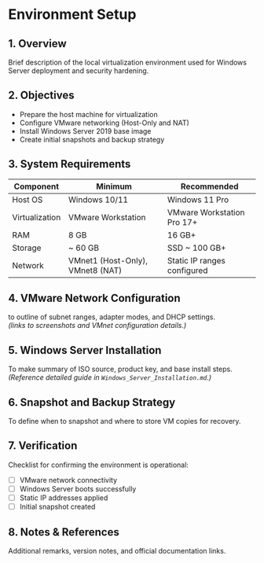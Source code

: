 # Environment Setup

## 1. Overview
Brief description of the local virtualization environment used for Windows Server deployment and security hardening.

## 2. Objectives
- Prepare the host machine for virtualization  
- Configure VMware networking (Host-Only and NAT)  
- Install Windows Server 2019 base image  
- Create initial snapshots and backup strategy  

## 3. System Requirements
| Component | Minimum | Recommended |
|------------|----------|--------------|
| Host OS | Windows 10/11 | Windows 11 Pro |
| Virtualization | VMware Workstation | VMware Workstation Pro 17+ |
| RAM | 8 GB | 16 GB+ |
| Storage | ~ 60 GB | SSD ~ 100 GB+ |
| Network | VMnet1 (Host-Only), VMnet8 (NAT) | Static IP ranges configured |

## 4. VMware Network Configuration
to outline of subnet ranges, adapter modes, and DHCP settings.  
*(links to screenshots and VMnet configuration details.)*

## 5. Windows Server Installation
To make summary of ISO source, product key, and base install steps.  
*(Reference detailed guide in `Windows_Server_Installation.md`.)*

## 6. Snapshot and Backup Strategy
To define when to snapshot and where to store VM copies for recovery.

## 7. Verification
Checklist for confirming the environment is operational:
- [ ] VMware network connectivity  
- [ ] Windows Server boots successfully  
- [ ] Static IP addresses applied  
- [ ] Initial snapshot created  

## 8. Notes & References
Additional remarks, version notes, and official documentation links.
